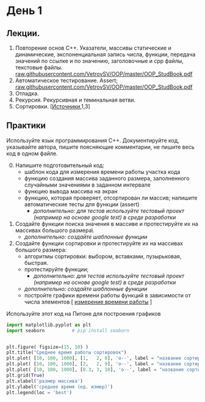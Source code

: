 # День 1
## Лекции.
1. Повторение основ С++. Указатели, массивы статические и динамические, экспоненциальная запись числа, функции, передача значений по ссылке и по значению, заголовочные и cpp файлы, текстовые файлы. [raw.githubusercontent.com/VetrovSV/OOP/master/OOP_StudBook.pdf](https://raw.githubusercontent.com/VetrovSV/OOP/master/OOP_StudBook.pdf)
2. Автоматическое тестирование. Assert; [raw.githubusercontent.com/VetrovSV/OOP/master/OOP_StudBook.pdf](https://raw.githubusercontent.com/VetrovSV/OOP/master/OOP_StudBook.pdf#subsection.2.2.6)
3. Отладка.
4. Рекурсия. Рекурсивная и теминальная ветви.
5. Сортировки. [[Источники](https://github.com/ivtipm/Data-structures-and-algorithms#%D1%81%D1%81%D1%8B%D0%BB%D0%BA%D0%B8),1,3]

## Практики
Используйте язык программирования С++. 
Документируйте код, указывайте автора, пишите поясняющие комментарии, не пишите весь код в одном файле.

0. Напишите подготовительный код:
   - шаблон кода для измерения времени работы участка кода
   - функцию создания массива заданного размера, заполненного случайными значениями в заданном интервале
   - функцию вывода массива на экран
   - функцию, которая проверяет, отсортирован ли массив; напишите автоматические тесты для функции (assert)
       - *дополнительно: для тестов используйте тестовый проект (например на основе google test) в среде разработки*
2. Создайте функции поиска значения в массиве и протестируйте их на массивах большого размера\\
   - *дополнительно: создайте шаблонные функции*
4. Создайте функции сортировки и протестируйте их на массивах большого размера:
   - алгоритмы сортировки: выбором, вставками, пузырьковая, быстрая.
   - протестируйте функции; 
      - *дополнительно: для тестов используйте тестовый проект (например на основе google test) в среде разработки*
   - *дополнительно: создайте шаблонные функции*
   - постройте графики времени работы функций в зависимости от числа элементов [ [измерение времени работы](https://raw.githubusercontent.com/VetrovSV/OOP/master/OOP_StudBook.pdf#section.3.8) ]


Используйте этот код на Питоне для построения графиков
```python
import matplotlib.pyplot as plt
import seaborn          # pip install seaborn


plt.figure( figsize=(15, 10) )
plt.title("Среднее время работы сортировок")
plt.plot( [10, 100, 1000], [1,   2, 8], 'o--', label = "название сортировки 1" )
plt.plot( [10, 100, 1000], [2,   2, 9], 'o--', label = "название сортировки 2" )
plt.plot( [10, 100, 1000], [0.3, 3, 10], 'o--', label = "название сортировки 3" )
plt.grid(True)
plt.xlabel('размер массива')
plt.ylabel('среднее время (ед. измер)')
plt.legend(loc = 'best')
```
